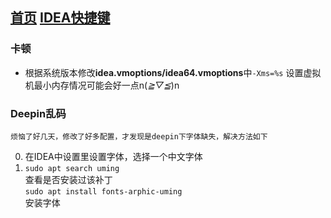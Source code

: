 [首页](../../../README.md)
[IDEA快捷键](./keymap.md)
---

### 卡顿
    
+ 根据系统版本修改**idea.vmoptions/idea64.vmoptions**中`-Xms=%s` 设置虚拟机最小内存情况可能会好一点n(*≧▽≦*)n


### Deepin乱码
    烦恼了好几天，修改了好多配置，才发现是deepin下字体缺失，解决方法如下
    
0. 在IDEA中设置里设置字体，选择一个中文字体
0. `sudo apt search uming`  
  查看是否安装过该补丁  
  `sudo apt install fonts-arphic-uming`  
  安装字体